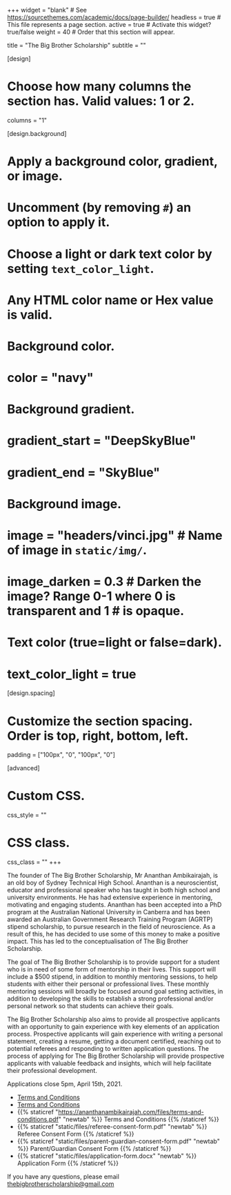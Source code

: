 +++
widget = "blank"  # See https://sourcethemes.com/academic/docs/page-builder/
headless = true  # This file represents a page section.
active = true  # Activate this widget? true/false
weight = 40  # Order that this section will appear.

title = "The Big Brother Scholarship"
subtitle = ""

[design]
  # Choose how many columns the section has. Valid values: 1 or 2.
  columns = "1"

[design.background]
  # Apply a background color, gradient, or image.
  #   Uncomment (by removing `#`) an option to apply it.
  #   Choose a light or dark text color by setting `text_color_light`.
  #   Any HTML color name or Hex value is valid.

  # Background color.
  # color = "navy"
  
  # Background gradient.
  # gradient_start = "DeepSkyBlue"
  # gradient_end = "SkyBlue"
  
  # Background image.
  # image = "headers/vinci.jpg" # Name of image in `static/img/`.
  # image_darken = 0.3  # Darken the image? Range 0-1 where 0 is transparent and 1   # is opaque.

  # Text color (true=light or false=dark).
  # text_color_light = true

[design.spacing]
  # Customize the section spacing. Order is top, right, bottom, left.
  padding = ["100px", "0", "100px", "0"]

[advanced]
 # Custom CSS. 
 css_style = ""
 
 # CSS class.
 css_class = ""
+++

The founder of The Big Brother Scholarship, Mr Ananthan Ambikairajah, is an old boy of Sydney Technical High School. Ananthan is a neuroscientist, educator and professional speaker who has taught in both high school and university environments. He has had extensive experience in mentoring, motivating and engaging students. Ananthan has been accepted into a PhD program at the Australian National University in Canberra and has been awarded an Australian Government Research Training Program (AGRTP) stipend scholarship, to pursue research in the field of neuroscience. As a result of this, he has decided to use some of this money to make a positive impact. This has led to the conceptualisation of The Big Brother Scholarship.     

The goal of The Big Brother Scholarship is to provide support for a student who is in need of some form of mentorship in their lives. This support will include a $500 stipend, in addition to monthly mentoring sessions, to help students with either their personal or professional lives. These monthly mentoring sessions will broadly be focused around goal setting activities, in addition to developing the skills to establish a strong professional and/or personal network so that students can achieve their goals.    

The Big Brother Scholarship also aims to provide all prospective applicants with an opportunity to gain experience with key elements of an application process. Prospective applicants will gain experience with writing a personal statement, creating a resume, getting a document certified, reaching out to potential referees and responding to written application questions. The process of applying for The Big Brother Scholarship will provide prospective applicants with valuable feedback and insights, which will help facilitate their professional development.    

Applications close 5pm, April 15th, 2021.

* [Terms and Conditions](https://ananthanambikairajah.com/files/terms-and-conditions.pdf)
* <a href="https://ananthanambikairajah.com/files/terms-and-conditions.pdf" target="_blank">Terms and Conditions</a>
* {{% staticref "https://ananthanambikairajah.com/files/terms-and-conditions.pdf" "newtab" %}} Terms and Conditions {{% /staticref %}}    
* {{% staticref "static/files/referee-consent-form.pdf" "newtab" %}} Referee Consent Form {{% /staticref %}}    
* {{% staticref "static/files/parent-guardian-consent-form.pdf" "newtab" %}} Parent/Guardian Consent Form {{% /staticref %}}    
* {{% staticref "static/files/application-form.docx" "newtab" %}} Application Form {{% /staticref %}} 

If you have any questions, please email [thebigbrotherscholarship@gmail.com](mailto:thebigbrotherscholarship@gmail.com)
